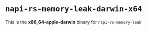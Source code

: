 # `napi-rs-memory-leak-darwin-x64`

This is the **x86_64-apple-darwin** binary for `napi-rs-memory-leak`
